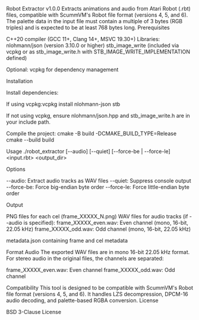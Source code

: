 Robot Extractor v1.0.0
Extracts animations and audio from Atari Robot (.rbt) files, compatible with ScummVM's Robot file format (versions 4, 5, and 6).
The palette data in the input file must contain a multiple of 3 bytes (RGB triples) and is expected to be at least 768 bytes long.
Prerequisites

C++20 compiler (GCC 11+, Clang 14+, MSVC 19.30+)
Libraries:
nlohmann/json (version 3.10.0 or higher)
stb_image_write (included via vcpkg or as stb_image_write.h with STB_IMAGE_WRITE_IMPLEMENTATION defined)


Optional: vcpkg for dependency management

Installation

Install dependencies:

If using vcpkg:vcpkg install nlohmann-json stb


If not using vcpkg, ensure nlohmann/json.hpp and stb_image_write.h are in your include path.


Compile the project:
cmake -B build -DCMAKE_BUILD_TYPE=Release
cmake --build build



Usage
./robot_extractor [--audio] [--quiet] [--force-be | --force-le] <input.rbt> <output_dir>

Options

--audio: Extract audio tracks as WAV files
--quiet: Suppress console output
--force-be: Force big-endian byte order
--force-le: Force little-endian byte order

Output

PNG files for each cel (frame_XXXXX_N.png)
WAV files for audio tracks (if --audio is specified):
frame_XXXXX_even.wav: Even channel (mono, 16-bit, 22.05 kHz)
frame_XXXXX_odd.wav: Odd channel (mono, 16-bit, 22.05 kHz)


metadata.json containing frame and cel metadata

Format Audio
The exported WAV files are in mono 16-bit 22.05 kHz format. For stereo audio in the original files, the channels are separated:

frame_XXXXX_even.wav: Even channel
frame_XXXXX_odd.wav: Odd channel

Compatibility
This tool is designed to be compatible with ScummVM's Robot file format (versions 4, 5, and 6). It handles LZS decompression, DPCM-16 audio decoding, and palette-based RGBA conversion.
License

BSD 3-Clause License
